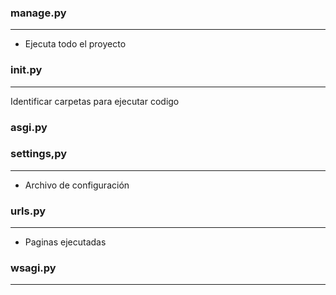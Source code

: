 ### manage.py 
---
- Ejecuta todo el proyecto

### __init__.py
---
Identificar carpetas para ejecutar codigo

### asgi.py


### settings,py
---
- Archivo de configuración

### urls.py
---
- Paginas ejecutadas


### wsagi.py
---
